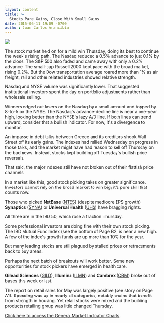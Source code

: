 ```yaml
---
layout: content
title: >-
  Stocks Pare Gains, Close With Small Gains
date: 2015-06-11 19:09 -0700
author: Juan Carlos Arancibia
---
```






![](https://www.investors.com/wp-content/uploads/ibd-migrated-images/MPv_150612_635696325096113880.png)









  

The stock market held on for a mild win Thursday, doing its best to continue the week's rising path. The Nasdaq reduced a 0.5% advance to just 0.1% by the close. The S&P 500 also faded and came away with only a 0.2% advance. The small-cap Russell 2000 kept pace with the broad market, rising 0.2%. But the Dow transportation average roared more than 1% as air freight, rail and other related industries showed relative strength.

  

Nasdaq and NYSE volume was significantly lower. That suggested institutional investors spent the day on portfolio adjustments rather than wholesale selling.

  

Winners edged out losers on the Nasdaq by a small amount and topped by 8-to-5 on the NYSE. The Nasdaq's advance-decline line is near a one-year high, looking better than the NYSE's lazy A/D line. If both lines can trend upward, consider that a bullish indicator. For now, it's a divergence to monitor.

  

An impasse in debt talks between Greece and its creditors shook Wall Street off its early gains. The indexes had rallied Wednesday on progress in those talks, and the market might have had reason to sell off Thursday on the bad news. Instead, stocks kept building off Tuesday's bullish price reversals.

  

That said, the major indexes still have not broken out of their flattish price channels.

  

In a market like this, good stock picking takes on greater significance. Investors cannot rely on the broad market to win big; it's pure skill that counts now.

  

Those who picked **NetEase** ([NTES](https://research.investors.com/quote.aspx?symbol=NTES)) (despite mediocre EPS growth), **Synaptics** ([SYNA](https://research.investors.com/quote.aspx?symbol=SYNA)) or **Universal Health** ([UHS](https://research.investors.com/quote.aspx?symbol=UHS)) have bragging rights.

  

All three are in the IBD 50, which rose a fraction Thursday.

  

Some professional investors are doing fine with their own stock picking. The IBD Mutual Fund Index (see the bottom of Page B2) is near a new high. A few of the index's growth funds are up more than 10% for the year.

  

But many leading stocks are still plagued by stalled prices or retracements back to buy areas.

  

Perhaps the next batch of breakouts will work better. Some new opportunities for stock pickers have emerged in health care.

  

**Gilead Sciences** ([GILD](https://research.investors.com/quote.aspx?symbol=GILD)), **Illumina** ([ILMN](https://research.investors.com/quote.aspx?symbol=ILMN)) and **Cambrex** ([CBM](https://research.investors.com/quote.aspx?symbol=CBM)) broke out of bases this week or last.

  

The report on retail sales for May was largely positive (see story on Page A1). Spending was up in nearly all categories, notably chains that benefit from strength in housing. Yet retail stocks were mixed and the building products retailing group was little changed Thursday.

  

[Click here to access the General Market Indicator Charts](https://www.investors.com/pdf/GMI_061215.pdf).




